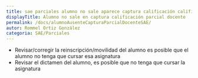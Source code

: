```yaml
---
title: sae parciales alumno no sale aparece captura calificación calificacin parcial docente
displayTitle: Alumno no sale en captura calificación parcial docente
permalink: /docs/alumnoAusenteCapturaParcialDocenteSAE/
autor: Rommel Ortiz González
categoria: SAE/Parciales
---
```


- Revisar/corregir la reinscripción/movilidad del alumno es posible que el alumno no tenga que cursar esa asignatura
- Revisar el dictamen del alumno, es posible que no tenga que cursar la asignatura